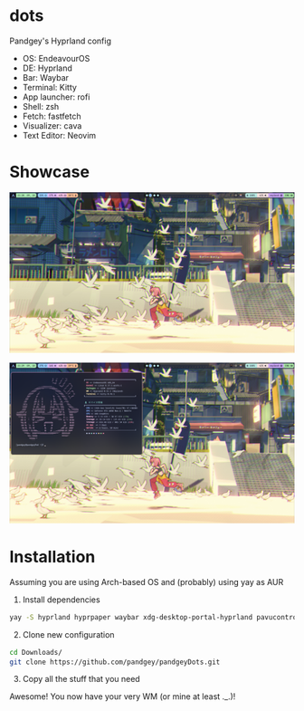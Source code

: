 # dots

Pandgey's Hyprland config

- OS: EndeavourOS
- DE: Hyprland
- Bar: Waybar
- Terminal: Kitty
- App launcher: rofi
- Shell: zsh
- Fetch: fastfetch
- Visualizer: cava
- Text Editor: Neovim

# Showcase

![showcase1](assets/showcase1.png)

![showcase2](assets/showcase2.png)

# Installation

Assuming you are using Arch-based OS and (probably) using yay as AUR
1. Install dependencies
```bash
yay -S hyprland hyprpaper waybar xdg-desktop-portal-hyprland pavucontrol ttf-fira-sans ttf-font-awesome ttf-jetbrains-mono-nerd kitty cava fastfetch rofi
```
2. Clone new configuration
```bash
cd Downloads/
git clone https://github.com/pandgey/pandgeyDots.git
```
3. Copy all the stuff that you need

Awesome! You now have your very WM (or mine at least ._.)!
